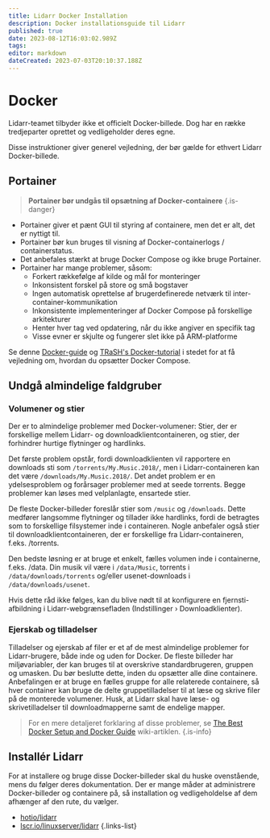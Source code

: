 ```yaml
---
title: Lidarr Docker Installation
description: Docker installationsguide til Lidarr
published: true
date: 2023-08-12T16:03:02.989Z
tags: 
editor: markdown
dateCreated: 2023-07-03T20:10:37.188Z
---
```


# Docker

Lidarr-teamet tilbyder ikke et officielt Docker-billede. Dog har en række tredjeparter oprettet og vedligeholder deres egne.

Disse instruktioner giver generel vejledning, der bør gælde for ethvert Lidarr Docker-billede.

## Portainer

> **Portainer bør undgås til opsætning af Docker-containere** {.is-danger}

- Portainer giver et pænt GUI til styring af containere, men det er alt, det er nyttigt til.
- Portainer bør kun bruges til visning af Docker-containerlogs / containerstatus.
- Det anbefales stærkt at bruge Docker Compose og ikke bruge Portainer.
- Portainer har mange problemer, såsom:
  - Forkert rækkefølge af kilde og mål for monteringer
  - Inkonsistent forskel på store og små bogstaver
  - Ingen automatisk oprettelse af brugerdefinerede netværk til inter-container-kommunikation
  - Inkonsistente implementeringer af Docker Compose på forskellige arkitekturer
  - Henter hver tag ved opdatering, når du ikke angiver en specifik tag
  - Visse evner er skjulte og fungerer slet ikke på ARM-platforme

Se denne [Docker-guide](/docker-guide) og [TRaSH's Docker-tutorial](https://trash-guides.info/hardlinks/) i stedet for at få vejledning om, hvordan du opsætter Docker Compose.

## Undgå almindelige faldgruber

### Volumener og stier

Der er to almindelige problemer med Docker-volumener: Stier, der er forskellige mellem Lidarr- og downloadklientcontaineren, og stier, der forhindrer hurtige flytninger og hardlinks.

Det første problem opstår, fordi downloadklienten vil rapportere en downloads sti som `/torrents/My.Music.2018/`, men i Lidarr-containeren kan det være `/downloads/My.Music.2018/`. Det andet problem er en ydelsesproblem og forårsager problemer med at seede torrents. Begge problemer kan løses med velplanlagte, ensartede stier.

De fleste Docker-billeder foreslår stier som `/music` og `/downloads`. Dette medfører langsomme flytninger og tillader ikke hardlinks, fordi de betragtes som to forskellige filsystemer inde i containeren. Nogle anbefaler også stier til downloadklientcontaineren, der er forskellige fra Lidarr-containeren, f.eks. /torrents.

Den bedste løsning er at bruge et enkelt, fælles volumen inde i containerne, f.eks. /data. Din musik vil være i `/data/Music`, torrents i `/data/downloads/torrents` og/eller usenet-downloads i `/data/downloads/usenet`.

Hvis dette råd ikke følges, kan du blive nødt til at konfigurere en fjernsti-afbildning i Lidarr-webgrænsefladen (Indstillinger › Downloadklienter).

### Ejerskab og tilladelser

Tilladelser og ejerskab af filer er et af de mest almindelige problemer for Lidarr-brugere, både inde og uden for Docker. De fleste billeder har miljøvariabler, der kan bruges til at overskrive standardbrugeren, gruppen og umasken. Du bør beslutte dette, inden du opsætter alle dine containere. Anbefalingen er at bruge en fælles gruppe for alle relaterede containere, så hver container kan bruge de delte gruppetilladelser til at læse og skrive filer på de monterede volumener.
Husk, at Lidarr skal have læse- og skrivetilladelser til downloadmapperne samt de endelige mapper.

> For en mere detaljeret forklaring af disse problemer, se [The Best Docker Setup and Docker Guide](/docker-guide) wiki-artiklen.
{.is-info}

## Installér Lidarr

For at installere og bruge disse Docker-billeder skal du huske ovenstående, mens du følger deres dokumentation. Der er mange måder at administrere Docker-billeder og containere på, så installation og vedligeholdelse af dem afhænger af den rute, du vælger.

- [hotio/lidarr](https://hotio.dev/containers/lidarr/)
- [lscr.io/linuxserver/lidarr](https://docs.linuxserver.io/images/docker-lidarr)
{.links-list}